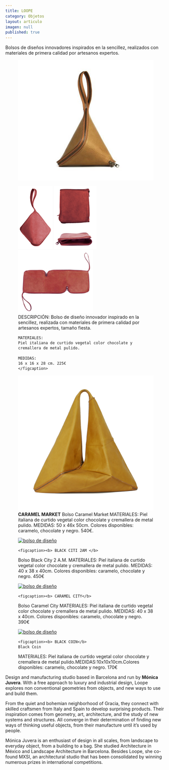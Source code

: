 ```yaml
---
title: LOOPE
category: Objetos
layout: articulo
imagen: null
published: true
---
```

Bolsos de diseños innovadores inspirados en la sencillez, realizados con materiales de primera calidad por artesanos expertos.
<figure>
	<a href="/images/Loope/CARTERA.jpg"><img src="/images/Loope/CARTERA.jpg" alt="bolso de diseño"></a>
</figure>

<figure class="third">
	<a href="/images/Loope/CARTERA 2.jpg"><img src="/images/Loope/CARTERA 2.jpg" alt="bolso de diseño"></a>
	<a href="/images/Loope/CARTERA 2A.jpg"><img src="/images/Loope/CARTERA 2A.jpg" alt="bolso de diseño"></a>
	<a href="/images/Loope/CARTERA 4a.jpg"><img src="/images/Loope/CARTERA 4a.jpg" alt="bolso de diseño"></a>
    <figcaption>
    DESCRIPCIÓN:
    Bolso de diseño innovador inspirado en la sencillez, realizada con materiales de primera calidad por artesanos expertos, tamaño fiesta.
    
    MATERIALES:
    Piel italiana de curtido vegetal color chocolate y cremallera de metal pulido.
    
    MEDIDAS:
    16 x 16 x 28 cm. 225€
	</figcaption>
</figure>
<div class="figure-group">
<figure>
	<a href="/images/Loope/CARAMEL MARKET.jpg"><img src="/images/Loope/CARAMEL MARKET.jpg" alt="bolso de diseño"></a>
	<figcaption><b>CARAMEL MARKET</b>
    Bolso Caramel Market 
    MATERIALES: Piel italiana de curtido vegetal color chocolate y cremallera de metal pulido. MEDIDAS: 50 x 46x 50cm. Colores disponibles: caramelo, chocolate y negro. 540€.</figcaption>
</figure>

<figure>
	<a href="/images/ Loope / BLACK CITI 2AM.jpg"><img src="/images/ Loope / BLACK CITI 2AM.jpg" alt="bolso de diseño"></a>

	<figcaption><b> BLACK CITI 2AM </b> 
Bolso Black City 2 A.M.
    MATERIALES: Piel italiana de curtido vegetal color chocolate y cremallera de metal pulido. MEDIDAS: 40 x 38 x 40cm. Colores disponibles: caramelo, chocolate y negro. 450€</figcaption>
</figure>

<figure>
	<a href="/images/ Loope / CARAMEL CITY.jpg"><img src="/images/ Loope / CARAMEL CITY.jpg" alt="bolso de diseño"></a>

	<figcaption><b> CARAMEL CITY</b> 
Bolso Caramel City
MATERIALES: Piel italiana de curtido vegetal color chocolate y cremallera de metal pulido. MEDIDAS: 40 x 38 x 40cm. Colores disponibles: caramelo, chocolate y negro. 390€</figcaption>
</figure>

<figure>
	<a href="/images/Loope/ BLACK COIN.jpg"><img src="/images/Loope/ BLACK COIN.jpg" alt="bolso de diseño"></a>

	<figcaption><b> BLACK COIN</b> 
    Black Coin
MATERIALES: Piel italiana de curtido vegetal color chocolate y cremallera de metal pulido.MEDIDAS:10x10x10cm.Colores disponibles: caramelo, chocolate y negro. 170€</figcaption>
</figure>
</div>

Design and manufacturing studio based in Barcelona and run by **Mónica Juvera**. With a free approach to luxury and industrial design, Loope explores non conventional geometries from objects, and new ways to use and build them.

From the quiet and bohemian neighborhood of Gracia, they connect with skilled craftsmen from Italy and Spain to develop surprising products. Their inspiration comes from geometry, art, architecture, and the study of new systems and structures. All converge in their determination of finding new ways of thinking useful objects, from their manufacture until it’s used by people.

Mónica Juvera is an enthusiast of design in all scales, from landscape to everyday object, from a building to a bag. She studied Architecture in México and Landscape Architecture in Barcelona. Besides Loope, she co-found MXSI, an architectural studio that has been consolidated by winning numerous prizes in international competitions.

	
